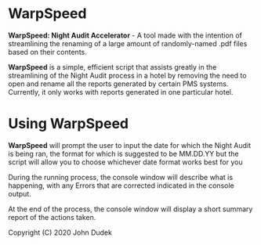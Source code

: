 # WarpSpeed
**WarpSpeed: Night Audit Accelerator** - A tool made with the intention of streamlining the renaming of a large amount of randomly-named .pdf files based on their contents.

**WarpSpeed** is a simple, efficient script that assists greatly in the streamlining of the Night Audit process in a hotel by removing the need to open and rename all the reports generated by certain PMS systems. Currently, it only works with reports generated in one particular hotel.

# Using WarpSpeed
**WarpSpeed** will prompt the user to input the date for which the Night Audit is being ran, the format for which is suggested to be MM.DD.YY but the script will allow you to choose whichever date format works best for you

During the running process, the console window will describe what is happening, with any Errors that are corrected indicated in the console output.

At the end of the process, the console window will display a short summary report of the actions taken.

Copyright (C) 2020 John Dudek
